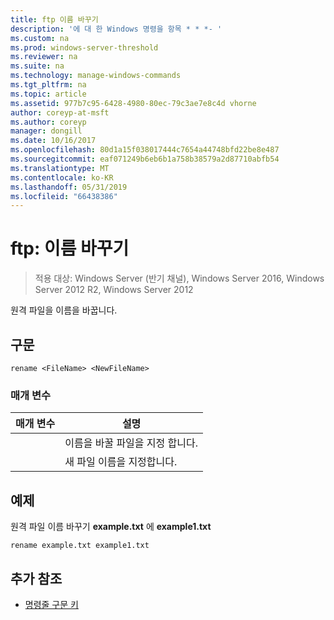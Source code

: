 ```yaml
---
title: ftp 이름 바꾸기
description: '에 대 한 Windows 명령을 항목 * * *- '
ms.custom: na
ms.prod: windows-server-threshold
ms.reviewer: na
ms.suite: na
ms.technology: manage-windows-commands
ms.tgt_pltfrm: na
ms.topic: article
ms.assetid: 977b7c95-6428-4980-80ec-79c3ae7e8c4d vhorne
author: coreyp-at-msft
ms.author: coreyp
manager: dongill
ms.date: 10/16/2017
ms.openlocfilehash: 80d1a15f038017444c7654a44748bfd22be8e487
ms.sourcegitcommit: eaf071249b6eb6b1a758b38579a2d87710abfb54
ms.translationtype: MT
ms.contentlocale: ko-KR
ms.lasthandoff: 05/31/2019
ms.locfileid: "66438386"
---
```

# <a name="ftp-rename"></a>ftp: 이름 바꾸기

>적용 대상: Windows Server (반기 채널), Windows Server 2016, Windows Server 2012 R2, Windows Server 2012

원격 파일을 이름을 바꿉니다.   
## <a name="syntax"></a>구문  
```  
rename <FileName> <NewFileName>  
```  
### <a name="parameters"></a>매개 변수  

|   매개 변수   |                 설명                 |
|---------------|---------------------------------------------|
|  <FileName>   | 이름을 바꿀 파일을 지정 합니다. |
| <NewFileName> |        새 파일 이름을 지정합니다.         |

## <a name="BKMK_Examples"></a>예제  
원격 파일 이름 바꾸기 **example.txt** 에 **example1.txt**  
```  
rename example.txt example1.txt  
```  
## <a name="additional-references"></a>추가 참조  
-   [명령줄 구문 키](command-line-syntax-key.md)  
